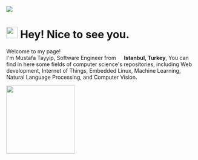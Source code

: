 [![](https://img.shields.io/badge/LinkedIn-0077B5?style=for-the-badge&logo=linkedin&logoColor=white)](https://www.linkedin.com/in/mutabay/)

<h1><img src="https://emojis.slackmojis.com/emojis/images/1531849430/4246/blob-sunglasses.gif?1531849430" width="30"/> Hey! Nice to see you.</h1>


<p>Welcome to my page! </br> I'm Mustafa Tayyip, Software Engineer from <img src="https://cdn-icons-png.flaticon.com/512/197/197518.png" width="13"/> <b>Istanbul, Turkey</b>, You can find in here some fields of computer science's repositories, including Web development, Internet of Things, Embedded Linux, Machine Learning, Natural Language Processing, and  Computer Vision. 
 </p>

<p>
  <img height="180em" src="https://github-readme-stats.vercel.app/api/top-langs/?username=mutabay&exclude_repo=KNN-Image-Classification&show_icons=true&hide_border=true&layout=compact&langs_count=8"/>
</p>
